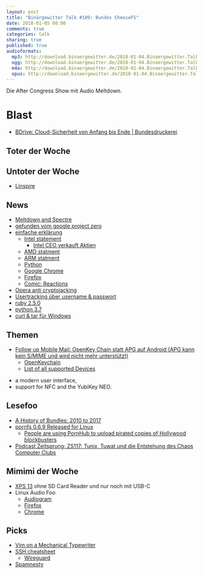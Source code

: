 ```yaml
---
layout: post
title: "Binärgewitter Talk #189: Bundes CheeseFS"
date: 2018-01-05 08:00
comments: true
categories: talk
sharing: true
published: true
audioformats:
  mp3: http://download.binaergewitter.de/2018-01-04.Binaergewitter.Talk.189.mp3
  ogg: http://download.binaergewitter.de/2018-01-04.Binaergewitter.Talk.189.ogg
  m4a: http://download.binaergewitter.de/2018-01-04.Binaergewitter.Talk.189.m4a
  opus: http://download.binaergewitter.de/2018-01-04.Binaergewitter.Talk.189.opus
---
```

Die After Congress Show mit Audio Meltdown. 

# Blast
* [BDrive: Cloud-Sicherheit von Anfang bis Ende | Bundesdruckerei]( 
https://www.bundesdruckerei.de/de/Newsroom/Pressemitteilungen/Cloud-Sicherheit-von-Anfang-bis-Ende )

## Toter der Woche

## Untoter der Woche
- [Linspire]( http://www.pro-linux.de/news/1/25471/linspire-mit-version-70-zur%C3%BCck.html )

## News

- [Meltdown and Spectre]( https://meltdownattack.com/ )
- [gefunden vom google project zero]( https://googleprojectzero.blogspot.ch/2018/01/reading-privileged-memory-with-side.html )
- [einfache erklärung]( https://danielmiessler.com/blog/simple-explanation-difference-meltdown-spectre/ )
  * [Intel statement]( https://security-center.intel.com/advisory.aspx?intelid=INTEL-SA-00088&languageid=en-fr )
    - [Intel CEO verkauft Aktien]( https://www.fool.com/investing/2017/12/19/intels-ceo-just-sold-a-lot-of-stock.aspx )
  * [AMD statment]( https://www.amd.com/en/corporate/speculative-execution )
  * [ARM statment]( https://developer.arm.com/support/security-update )
  * [Python]( http://pythonsweetness.tumblr.com/post/169166980422/the-mysterious-case-of-the-linux-page-table )
  * [Google Chrome]( https://www.chromium.org/Home/chromium-security/ssca )
  * [Firefox]( https://blog.mozilla.org/security/2018/01/03/mitigations-landing-new-class-timing-attack/ )
  * [Comic: Reactions]( http://www.commitstrip.com/en/2018/01/04/reactions-to-meltdown-and-spectre-exploits/? )
- [Opera anti cryptojacking]( https://boingboing.net/2018/01/01/opera-browser-now-includes-cry.html )
- [Usertracking über username & passwort]( https://www.theverge.com/2017/12/30/16829804/browser-password-manager-adthink-princeton-research )
- [ruby 2.5.0]( https://www.ruby-lang.org/de/news/2017/12/25/ruby-2-5-0-released/ )
- [python 3.7]( https://www.python.org/dev/peps/pep-0553/ )
- [curl & tar für Windows]( https://blogs.technet.microsoft.com/virtualization/2017/12/19/tar-and-curl-come-to-windows/ )

## Themen

- [Follow up Mobile Mail: OpenKey Chain statt APG auf Android (APG kann kein S/MIME und wird nicht mehr unterstützt)](https://en.wikipedia.org/wiki/Android_Privacy_Guard )
  * [OpenKeychain]( https://www.openkeychain.org/faq/#nfc-security-tokens )
  * [List of all supported Devices]( https://github.com/open-keychain/open-keychain/wiki/Security-Tokens )
 * a modern user interface,
 * support for NFC and the YubiKey NEO.

## Lesefoo
- [A History of Bundles: 2010 to 2017]( http://andre.arko.net/2017/11/16/a-history-of-bundles/ )
- [pornfs 0.6.9 Released for Linux]( https://www.sudosatirical.com/articles/pornfs-released-for-linux/ )
  * [People are using PornHub to upload pirated copies of Hollywood blockbusters]( 
http://www.news.com.au/technology/online/piracy/people-are-using-pornhub-to-upload-pirated-copies-of-hollywood-blockbusters/news-story/3bf376ae44b93c70cf841a900985d092 
)
- [Podcast Zeitsprung: ZS117: Tunix, Tuwat und die Entstehung des Chaos Computer Clubs]( https://www.zeitsprung.fm/podcast/zs117/ )

## Mimimi der Woche
- [XPS 13]( https://www.heise.de/newsticker/meldung/Dell-XPS-13-Neuauflage-mit-weissem-Fasergeflecht-3932403.html ) ohne SD Card Reader und nur noch mit USB-C
- Linux Audio Foo
  * [Audiogram]( https://github.com/nypublicradio/audiogram )
  * [Firefox]( https://addons.mozilla.org/en-US/firefox/addon/tab-garbage-collector/ )
  * [Chrome]( https://chrome.google.com/webstore/detail/tab-garbage-collector/pnhaaefbdpppebmmlikhfgpdjggdklln?hl=en )

## Picks
- [Vim on a Mechanical Typewriter]( http://blog.qqrs.us/blog/2013/05/03/vim-on-a-mechanical-typewriter/ )
- [SSH cheatsheet]( https://bitrot.sh/cheatsheet/13-12-2017-ssh-cheatsheet/ )
  * [Wireguard]( https://www.wireguard.com/ )
- [Spamnesty]( https://spa.mnesty.com/ )


